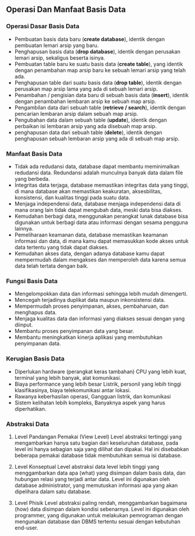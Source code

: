 ## Operasi Dan Manfaat Basis Data

### Operasi Dasar Basis Data
- Pembuatan basis data baru (**create database**), identik dengan pembuatan lemari arsip yang baru.
- Penghapusan basis data (**drop database**), identik dengan perusakan lemari arsip, sekaligus beserta isinya.
- Pembuatan table baru ke suatu basis data (**create table**), yang identik dengan penambahan map arsip baru ke sebuah lemari arsip
yang telah ada.
- Penghapusan table dari suatu basis data (**drop table**), identik dengan perusakan map arsip lama yang ada di sebuah lemari arsip.
- Penambahan / pengisian data baru di sebuah basis data (**insert**), identik dengan penambahan lembaran arsip ke sebuah map arsip.
- Pengambilan data dari sebuah table (**retrieve / search**), identik dengan pencarian lembaran arsip dalam sebuah map arsip.
- Pengubahan data dalam sebuah table (**update**), identik dengan perbaikan isi lembaran arsip yang ada disebuah map arsip.
- penghapusan data dari sebuah table (**delete**), identik dengan penghapusan sebuah lembaran arsip yang ada di sebuah map arsip.

### Manfaat Basis Data
- Tidak ada redudansi data, database dapat membantu meminimalkan redudansi data. Redundansi adalah munculnya banyak data dalam file yang berbeda.
- Integritas data terjaga, database memastikan integritas data yang tinggi, di mana database akan memastikan keakuratan, aksesbilitas, konsistensi, dan kualitas tinggi pada suatu data.
- Menjaga independensi data, database menjaga independensi data di mana orang lain tidak dapat mengubah data, meski data bisa diakses.
- Kemudahan berbagi data, menggunakan perangkat lunak database bisa digunakan untuk berbagi data atau informasi dengan sesama pengguna lainnya.
- Pemeliharaan keamanan data, database memastikan keamanan informasi dan data, di mana kamu dapat memasukkan kode akses untuk data tertentu yang tidak dapat diakses.
- Kemudahan akses data, dengan adanya database kamu dapat mempermudah dalam mengakses dan memperoleh data karena semua data telah tertata dengan baik.

### Fungsi Basis Data
- Mengelompokkan data dan informasi sehingga lebih mudah dimengerti.
- Mencegah terjadinya duplikat data maupun inkonsistensi data.
- Mempermudah proses penyimpanan, akses, pembaharuan, dan menghapus data.
- Menjaga kualitas data dan informasi yang diakses sesuai dengan yang diinput.
- Membantu proses penyimpanan data yang besar.
- Membantu meningkatkan kinerja aplikasi yang membutuhkan penyimpanan data.

### Kerugian Basis Data
- Diperlukan hardware (perangkat keras tambahan) CPU yang lebih kuat, terminal yang lebih banyak, alat komunikasi.
- Biaya performance yang lebih besar Listrik, personil yang lebih tinggi klasifikasinya, biaya telekomunikasi antar lokasi.
- Rawanya keberhasilan operasi, Gangguan listrik, dan komunikasi
- Sistem kelihatan lebih kompleks, Banyaknya aspek yang harus diperhatikan.

### Abstraksi Data
1) Level Pandangan Pemakai (View Level)
Level abstraksi tertinggi yang mengambarkan hanya satu bagian dari keseluruhan database, pada level ini hanya sebagian saja yang dilihat dan dipakai. Hal ini disebabkan beberapa pemakai database tidak membutuhkan semua isi database.

2) Level Konseptual
Level abstraksi data level lebih tinggi yang menggambarkan data apa (what) yang disimpan dalam basis data, dan hubungan relasi yang terjadi antar data. Level ini digunakan oleh database administrator, yang memutuskan informasi apa yang akan dipelihara dalam satu database.

3) Level Phisik
Level abstraksi paling rendah, menggambarkan bagaimana (how) data disimpan dalam kondisi sebenarnya. Level ini digunakan oleh programmer, yang digunakan untuk melakukan pemrograman dengan mengunakan database dan DBMS tertentu sesuai dengan kebutuhan end-user.
